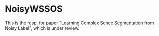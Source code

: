 # NoisyWSSOS

This is the resp. for paper "Learning Complex Sence Segmentation from Noisy Label", which is under review.
